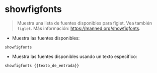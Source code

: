 # showfigfonts

> Muestra una lista de fuentes disponibles para figlet.
> Vea también `figlet`.
> Más información: <https://manned.org/showfigfonts>.

- Muestra las fuentes disponibles:

`showfigfonts`

- Muestra las fuentes disponibles usando un texto específico:

`showfigfonts {{texto_de_entrada}}`
